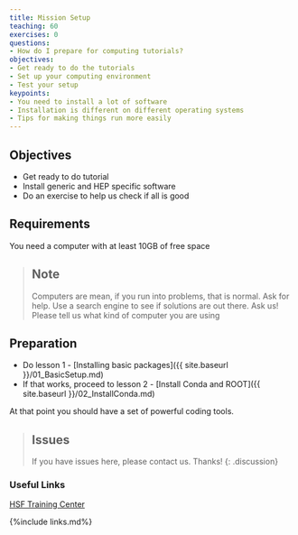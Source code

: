 ```yaml
---
title: Mission Setup
teaching: 60
exercises: 0
questions:
- How do I prepare for computing tutorials?
objectives:  
- Get ready to do the tutorials
- Set up your computing environment  
- Test your setup
keypoints:
- You need to install a lot of software
- Installation is different on different operating systems
- Tips for making things run more easily
---
```

## Objectives

- Get ready to do tutorial
- Install generic and HEP specific software
- Do an exercise to help us check if all is good

## Requirements

You need a computer with at least 10GB of free space 

> ## Note
> Computers are mean, if you run into problems, that is normal. Ask for help.
> Use a search engine to see if solutions are out there. 
> Ask us!  Please tell us what kind of computer you are using

## Preparation

- Do lesson 1 - [Installing basic packages]({{ site.baseurl }}/01_BasicSetup.md)
- If that works, proceed to lesson 2 - [Install Conda and ROOT]({{ site.baseurl }}/02_InstallConda.md)

At that point you should have a set of powerful coding tools. 


> ## Issues
> If you have issues here, please contact us.  Thanks!
{: .discussion}

### Useful Links

[HSF Training Center][HSF Training Center]
   
{%include links.md%} 

[HSF Training Center]: https://hsf-training.org/training-center/ 


